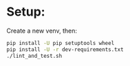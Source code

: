 # Setup:
Create a new venv, then:
```bash
pip install -U pip setuptools wheel
pip install -U -r dev-requirements.txt
./lint_and_test.sh
```